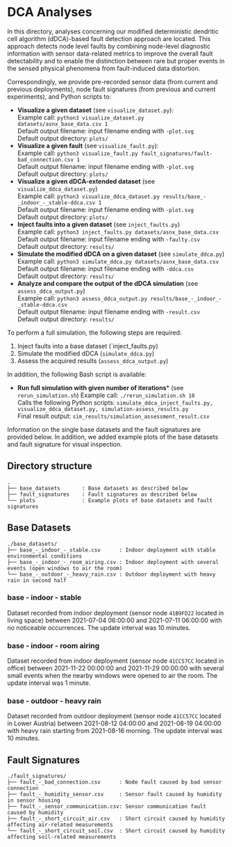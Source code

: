 # DCA Analyses #

In this directory, analyses concerning our modified deterministic dendritic cell algorithm (dDCA)-based fault detection approach are located.
This approach detects node level faults by combining node-level diagnostic information with sensor data-related metrics to improve the overall fault detectability and to enable the distinction between rare but proper events in the sensed physical phenomena from fault-induced data distortion.

Correspondingly, we provide pre-recorded sensor data (from current and previous deployments), node fault signatures (from previous and current experiments), and Python scripts to:

* **Visualize a given dataset** (see `visualize_dataset.py`):  
  Example call: `python3 visualize_dataset.py datasets/asnx_base_data.csv 1`  
  Default output filename: input filename ending with `-plot.svg`  
  Default output directory: `plots/`
* **Visualize a given fault** (see `visualize_fault.py`):  
  Example call: `python3 visualize_fault.py fault_signatures/fault-bad_connection.csv 1`  
  Default output filename: input filename ending with `-plot.svg`  
  Default output directory: `plots/`
* **Visualize a given dDCA-extended dataset** (see `visualize_ddca_dataset.py`)  
  Example call: `python3 visualize_ddca_dataset.py results/base_-_indoor_-_stable-ddca.csv 1`  
  Default output filename: input filename ending with `-plot.svg`  
  Default output directory: `plots/`
* **Inject faults into a given dataset** (see `inject_faults.py`)  
  Example call: `python3 inject_faults.py datasets/asnx_base_data.csv`  
  Default output filename: input filename ending with `-faulty.csv`  
  Default output directory: `results/`
* **Simulate the modified dDCA on a given dataset** (see `simulate_ddca.py`)  
  Example call: `python3 simulate_ddca.py datasets/asnx_base_data.csv`  
  Default output filename: input filename ending with `-ddca.csv`  
  Default output directory: `results/`
* **Analyze and compare the output of the dDCA simulation** (see `assess_ddca_output.py`)  
  Example call: `python3 assess_ddca_output.py results/base_-_indoor_-_stable-ddca.csv`  
  Default output filename: input filename ending with `-result.csv`  
  Default output directory: `results/`

To perform a full simulation, the following steps are required:

1. Inject faults into a base dataset (`inject_faults.py)
2. Simulate the modified dDCA (`simulate_ddca.py`)
3. Assess the acquired results (`assess_ddca_output.py`)

In addition, the following Bash script is available:

* **Run full simulation with given number of iterations*** (see `rerun_simulation.sh`)
  Example call: `./rerun_simulation.sh 10`  
  Calls the following Python scripts: `simulate_ddca_inject_faults.py, visualize_ddca_dataset.py, simulation-assess_results.py`  
  Final result output: `sim_results/simulation_assessment_result.csv`

Information on the single base datasets and the fault signatures are provided below.
In addition, we added example plots of the base datasets and fault signature for visual inspection.


## Directory structure ##

```
.
├── base_datasets       : Base datasets as described below
├── fault_signatures    : Fault signatures as described below
└── plots               : Example plots of base datasets and fault signatures
```


## Base Datasets ##

```
./base_datasets/
├── base_-_indoor_-_stable.csv      : Indoor deployment with stable environmental conditions
├── base_-_indoor_-_room_airing.csv : Indoor deployment with several events (open windows to air the room)
└── base_-_outdoor_-_heavy_rain.csv : Outdoor deployment with heavy rain in second half
```

### base - indoor - stable ###

Dataset recorded from indoor deployment (sensor node `41B9FD22` located in living space) between 2021-07-04 06:00:00 and 2021-07-11 06:00:00 with no noticeable occurrences.
The update interval was 10 minutes.


### base - indoor - room airing ###

Dataset recorded from indoor deployment (sensor node `41CC57CC` located in office) between 2021-11-22 00:00:00 and 2021-11-29 00:00:00 with several small events when the nearby windows were opened to air the room.
The update interval was 1 minute.


### base - outdoor - heavy rain ###

Dataset recorded from outdoor deployment (sensor node `41CC57CC` located in Lower Austria) between 2021-08-12 04:00:00 and 2021-08-19 04:00:00 with heavy rain starting from 2021-08-16 morning.
The update interval was 10 minutes.


## Fault Signatures ##

```
./fault_signatures/
├── fault_-_bad_connection.csv      : Node fault caused by bad sensor connection
├── fault_-_humidity_sensor.csv     : Sensor fault caused by humidity in sensor housing
├── fault_-_sensor_communication.csv: Sensor communication fault caused by humidity
├── fault_-_short_circuit_air.csv   : Short circuit caused by humidity affecting air-related measurements
└── fault_-_short_circuit_soil.csv  : Short circuit caused by humidity affecting soil-related measurements
```
